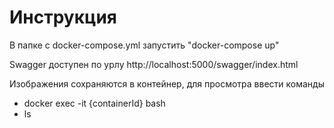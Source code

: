 # Инструкция
В папке с docker-compose.yml запустить "docker-compose up"

Swagger доступен по урлу http://localhost:5000/swagger/index.html

Изображения сохраняются в контейнер, для просмотра ввести команды
* docker exec -it {containerId} bash
* ls

